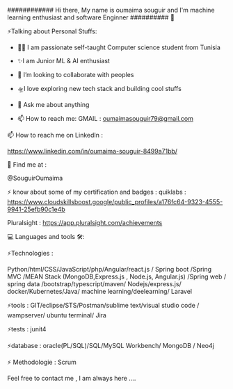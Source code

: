 ############ Hi there, My name is oumaima souguir and I'm  machine learning enthusiast and software Enginner ########## 👋
 
⚡️Talking about Personal Stuffs:

- 👩‍💻 I am passionate self-taught Computer science student from Tunisia
- ✨I am Junior  ML & AI enthusiast
- 👯 I’m looking to collaborate with peoples
- 🛸I love exploring new tech stack and building cool stuffs
- 💬 Ask me about anything

- 📫 How to reach me:
  GMAIL : oumaimasouguir79@gmail.com  
  
 📫 How to reach me on LinkedIn : 
 
 https://www.linkedin.com/in/oumaima-souguir-8499a71bb/
 
 🙌 Find me at :

  @SouguirOumaima
  
 ⚡️ know about some of my certification and badges : 
  quiklabs : https://www.cloudskillsboost.google/public_profiles/a176fc64-9323-4555-9941-25efb90c1e4b
  
  Pluralsight : https://app.pluralsight.com/achievements 


 💻 Languages and tools 🛠️:
 
 
⚡️Technologies :

Python/html/CSS/JavaScript/php/Angular/react.js / Spring
boot /Spring MVC /MEAN Stack (MongoDB,Express.js , Node.js, Angular.js) /Spring web / spring data 
/bootstrap/typescript/maven/ Nodejs/express.js/
docker/Kubernetes/Java/ machine learning/deelearning/ Laravel 

⚡️tools :
GIT/eclipse/STS/Postman/sublime text/visual studio
code / wampserver/ ubuntu terminal/ Jira

⚡️tests : junit4 

⚡️database : 
oracle(PL/SQL)/SQL/MySQL Workbench/ MongoDB / Neo4j 

⚡️ Methodologie : Scrum 
 
Feel free to contact me , I am always here .... 

